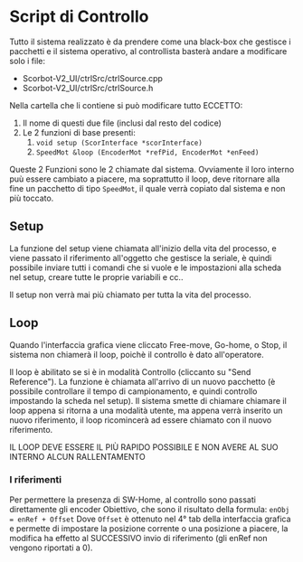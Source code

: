 # Script di Controllo
Tutto il sistema realizzato è da prendere come una black-box che gestisce i pacchetti e il sistema operativo, al controllista basterà andare a modificare solo i file:
- Scorbot-V2_UI/ctrlSrc/ctrlSource.cpp
- Scorbot-V2_UI/ctrlSrc/ctrlSource.h

Nella cartella che li contiene si può modificare tutto ECCETTO:
1. Il nome di questi due file (inclusi dal resto del codice)
2. Le 2 funzioni di base presenti:
    1. `void setup (ScorInterface *scorInterface)`
    2. `SpeedMot &loop (EncoderMot *refPid, EncoderMot *enFeed)`

Queste 2 Funzioni sono le 2 chiamate dal sistema.
Ovviamente il loro interno puù essere cambiato a piacere, ma soprattutto il loop, deve ritornare alla fine un pacchetto di tipo `SpeedMot`, il quale verrà copiato dal sistema e non più toccato.

## Setup

La funzione del setup viene chiamata all'inizio della vita del processo, e viene passato il riferimento all'oggetto che gestisce la seriale, è quindi possibile inviare tutti i comandi che si vuole e le impostazioni alla scheda nel setup, creare tutte le proprie variabili e cc..

Il setup non verrà mai più chiamato per tutta la vita del processo.

## Loop
Quando l'interfaccia grafica viene cliccato Free-move, Go-home, o Stop, il sistema non chiamerà il loop, poichè il controllo è dato all'operatore.
 
Il loop è abilitato se si è in modalità Controllo (cliccanto su "Send Reference").
La funzione è chiamata all'arrivo di un nuovo pacchetto (è possibile controllare il tempo di campionamento, e quindi controllo impostando la scheda nel setup).
Il sistema smette di chiamare chiamare il loop appena si ritorna a una modalità utente, ma appena verrà inserito un nuovo riferimento, il loop ricomincerà ad essere chiamato con il nuovo riferimento.

IL LOOP DEVE ESSERE IL PIÙ RAPIDO POSSIBILE E NON AVERE AL SUO INTERNO ALCUN RALLENTAMENTO

### I riferimenti
Per permettere la presenza di SW-Home, al controllo sono passati direttamente gli encoder Obiettivo, che sono il risultato della formula:
    `enObj = enRef + Offset`
Dove `Offset` è ottenuto nel 4° tab della interfaccia grafica e permette di impostare la posizione corrente o una posizione a piacere, la modifica ha effetto al SUCCESSIVO invio di riferimento (gli enRef non vengono riportati a 0).
    
